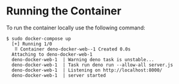 
# Running the Container

To run the container locally use the following command:

```shell
$ sudo docker-compose up
  [+] Running 1/0
   ⠿ Container deno-docker-web--1 Created 0.0s
  Attaching to deno-docker-web-1
  deno-docker-web-1  | Warning deno task is unstable...
  deno-docker-web-1  | Task run deno run --allow-all server.js
  deno-docker-web-1  | Listening on http://localhost:8000/
  deno-docker-web-1  | server started
```
